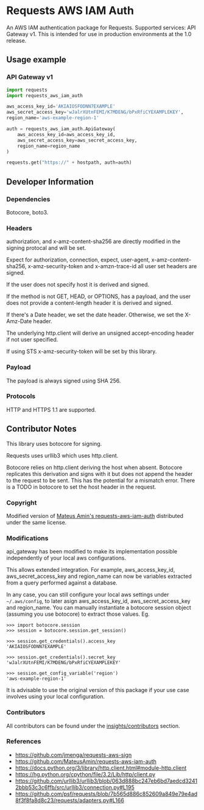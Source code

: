 # Requests AWS IAM Auth
An AWS IAM authentication package for Requests. Supported services: API Gateway v1. This is intended for use in production environments at the 1.0 release.

## Usage example

### API Gateway v1
```python
import requests
import requests_aws_iam_auth

aws_access_key_id='AKIAIOSFODNN7EXAMPLE'
aws_secret_access_key='wJalrXUtnFEMI/K7MDENG/bPxRfiCYEXAMPLEKEY',
region_name='aws-example-region-1'

auth = requests_aws_iam_auth.ApiGateway(
    aws_access_key_id=aws_access_key_id,
    aws_secret_access_key=aws_secret_access_key,
    region_name=region_name
)

requests.get("https://" + hostpath, auth=auth)
```

## Developer Information

### Dependencies
Botocore, boto3.

### Headers
authorization, and x-amz-content-sha256 are directly modified in the signing protocal and will be set.

Expect for authorization, connection, expect, user-agent, x-amz-content-sha256, x-amz-security-token and x-amzn-trace-id all user set headers are signed.

If the user does not specify host it is derived and signed. 

If the method is not GET, HEAD, or OPTIONS, has a payload, and the user does not provide a content-length header it is derived and signed.

If there's a Date header, we set the date header. Otherwise, we set the X-Amz-Date header.

The underlying http.client will derive an unsigned accept-encoding header if not user specified.

If using STS x-amz-security-token will be set by this library.

### Payload
The payload is always signed using SHA 256.

### Protocols
HTTP and HTTPS 1.1 are supported.

## Contributor Notes
This library uses botocore for signing. 

Requests uses urllib3 which uses http.client.

Botocore relies on http.client deriving the host when absent. Botocore replicates this derivation and signs with it but does not append the header to the request to be sent. This has the potential for a mismatch error. There is a TODO in botocore to set the host header in the request.

### Copyright

Modified version of [Mateus Amin's requests-aws-iam-auth](https://github.com/MateusAmin/requests-aws-iam-auth) distributed under the same license.

### Modifications

api_gateway has been modified to make its implementation possible independently of your local aws configurations. 

This allows extended integration. For example, aws_access_key_id, aws_secret_access_key and region_name can now be variables extracted from a query performed against a database.

In any case, you can still configure your local aws settings under `~/.aws/config`, to later asign aws_access_key_id, aws_secret_access_key and region_name.
You can manually instantiate a botocore session object (assuming you use botocore) to extract those values. Eg.

```
>>> import botocore.session
>>> session = botocore.session.get_session()

>>> session.get_credentials().access_key
'AKIAIOSFODNN7EXAMPLE'

>>> session.get_credentials().secret_key
'wJalrXUtnFEMI/K7MDENG/bPxRfiCYEXAMPLEKEY'

>>> session.get_config_variable('region')
'aws-example-region-1'
```

It is advisable to use the original version of this package if your use case involves using your local configuration.

### Contributors

All contributors can be found under the [insights/contributors](https://github.com/rnsavinelli/requests-aws-iam-auth/graphs/contributors) section.

### References
- https://github.com/jmenga/requests-aws-sign
- https://github.com/MateusAmin/requests-aws-iam-auth
- https://docs.python.org/3/library/http.client.html#module-http.client
- https://hg.python.org/cpython/file/3.2/Lib/http/client.py
- https://github.com/urllib3/urllib3/blob/063d888bc247eb6bd7aedcd32412bbb53c3c6ffb/src/urllib3/connection.py#L195
- https://github.com/psf/requests/blob/7b565d886c852609a849e79e4ad8f3f8fa8d8c23/requests/adapters.py#L166
